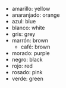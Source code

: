- amarillo: yellow
- anaranjado: orange
- azul: blue
- blanco: white
- gris: grey
- marrón: brown
  - café: brown
- morado: purple
- negro: black
- rojo: red
- rosado: pink
- verde: green